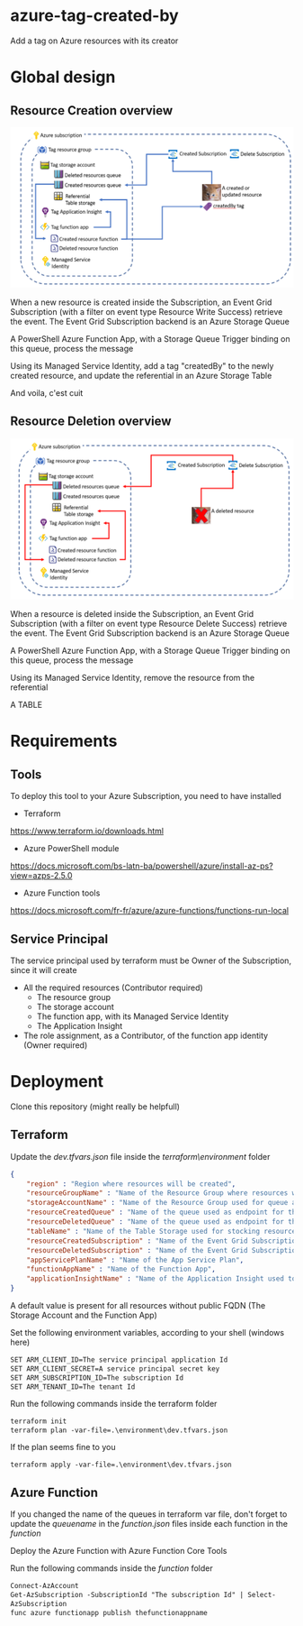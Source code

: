 # azure-tag-created-by
Add a tag on Azure resources with its creator

# Global design

## Resource Creation overview

![Overview](creation_overview.PNG)

When a new resource is created inside the Subscription, an Event Grid Subscription (with a filter on event type Resource Write Success) retrieve the event. The Event Grid Subscription backend is an Azure Storage Queue

A PowerShell Azure Function App, with a Storage Queue Trigger binding on this queue, process the message

Using its Managed Service Identity, add a tag "createdBy" to the newly created resource, and update the referential in an Azure Storage Table

And voila, c'est cuit

## Resource Deletion overview

![Overview](deletion_overview.PNG)

When a resource is deleted inside the Subscription, an Event Grid Subscription (with a filter on event type Resource Delete Success) retrieve the event. The Event Grid Subscription backend is an Azure Storage Queue

A PowerShell Azure Function App, with a Storage Queue Trigger binding on this queue, process the message

Using its Managed Service Identity, remove the resource from the referential

A TABLE

# Requirements
## Tools
To deploy this tool to your Azure Subscription, you need to have installed 

* Terraform

https://www.terraform.io/downloads.html
 
* Azure PowerShell module

https://docs.microsoft.com/bs-latn-ba/powershell/azure/install-az-ps?view=azps-2.5.0

* Azure Function tools
  
https://docs.microsoft.com/fr-fr/azure/azure-functions/functions-run-local

## Service Principal

The service principal used by terraform must be Owner of the Subscription, since it will create
* All the required resources (Contributor required)
  * The resource group
  * The storage account
  * The function app, with its Managed Service Identity
  * The Application Insight
* The role assignment, as a Contributor, of the function app identity (Owner required)

# Deployment

Clone this repository (might really be helpfull)

## Terraform

Update the _dev.tfvars.json_ file inside the _terraform\environment_ folder

```json
{
    "region" : "Region where resources will be created",
    "resourceGroupName" : "Name of the Resource Group where resources will be created",
    "storageAccountName" : "Name of the Resource Group used for queue and Function App",
    "resourceCreatedQueue" : "Name of the queue used as endpoint for the created resources Event Grid Subscription",
    "resourceDeletedQueue" : "Name of the queue used as endpoint for the deleted resources Event Grid Subscription",
    "tableName" : "Name of the Table Storage used for stocking resources creators",
    "resourceCreatedSubscription" : "Name of the Event Grid Subscription for created resources",
    "resourceDeletedSubscription" : "Name of the Event Grid Subscription for deleted resources",
    "appServicePlanName" : "Name of the App Service Plan",
    "functionAppName" : "Name of the Function App",
    "applicationInsightName" : "Name of the Application Insight used to monitor the Function App"
}
```

A default value is present for all resources without public FQDN (The Storage Account and the Function App)

Set the following environment variables, according to your shell (windows here)

```
SET ARM_CLIENT_ID=The service principal application Id
SET ARM_CLIENT_SECRET=A service principal secret key
SET ARM_SUBSCRIPTION_ID=The subscription Id
SET ARM_TENANT_ID=The tenant Id
```

Run the following commands inside the terraform folder
```
terraform init
terraform plan -var-file=.\environment\dev.tfvars.json
```

If the plan seems fine to you
```
terraform apply -var-file=.\environment\dev.tfvars.json
```

## Azure Function

If you changed the name of the queues in terraform var file, don't forget to update the *queuename* in the *function.json* files inside each function in the *function*

Deploy the Azure Function with Azure Function Core Tools

Run the following commands inside the *function* folder
```
Connect-AzAccount
Get-AzSubscription -SubscriptionId "The subscription Id" | Select-AzSubscription
func azure functionapp publish thefunctionappname
```

